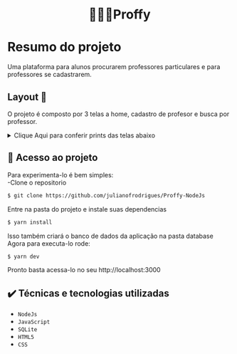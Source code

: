 <h1 align="center"> 👨🏻‍🏫Proffy </h1>

# Resumo do projeto
Uma plataforma para alunos procurarem professores particulares e para professores se cadastrarem.

## Layout 📘

<p> O projeto é composto por 3 telas a home, cadastro de profesor e busca por professor.</p>
<details> <summary> Clique Aqui para conferir prints das telas abaixo </summary>
  <h2>Home</h2>
  
  ![Home](https://i.imgur.com/3lf20bJ.png) 
  
  <h2> Cadastro de professor </h2>
  
  ![Register](https://i.imgur.com/7hbLKQp.png) 
  
  <h2> Busca de professor </h2>
  
  ![Search](https://i.imgur.com/cEllDdb.png) 
</details>

## 📁 Acesso ao projeto
Para experimenta-lo é bem simples:<br>
-Clone o repositorio
```bash
$ git clone https://github.com/julianofrodrigues/Proffy-NodeJs
```
Entre na pasta do projeto e instale suas dependencias
```bash
$ yarn install
```
Isso também criará o banco de dados da aplicação na pasta database
Agora para executa-lo rode:
```bash
$ yarn dev
```
Pronto basta acessa-lo no seu http://localhost:3000 

## ✔️ Técnicas e tecnologias utilizadas

- ``NodeJs``
- ``JavaScript``
- ``SQLite``
- ``HTML5``
- ``CSS``
